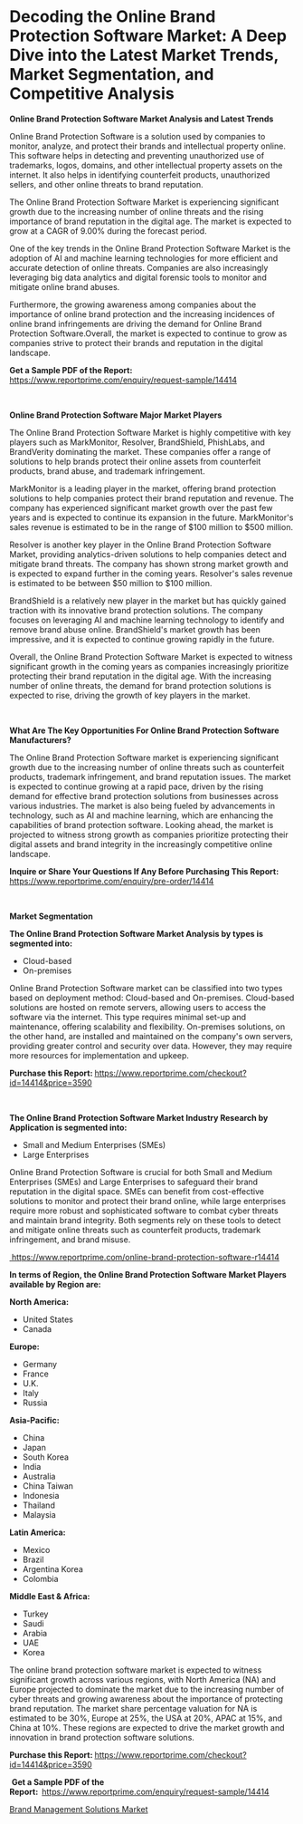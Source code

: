 <p><h1>Decoding the Online Brand Protection Software Market: A Deep Dive into the Latest Market Trends, Market Segmentation, and Competitive Analysis</h1></p><p><strong>Online Brand Protection Software Market Analysis and Latest Trends</strong></p>
<p><p>Online Brand Protection Software is a solution used by companies to monitor, analyze, and protect their brands and intellectual property online. This software helps in detecting and preventing unauthorized use of trademarks, logos, domains, and other intellectual property assets on the internet. It also helps in identifying counterfeit products, unauthorized sellers, and other online threats to brand reputation.</p><p>The Online Brand Protection Software Market is experiencing significant growth due to the increasing number of online threats and the rising importance of brand reputation in the digital age. The market is expected to grow at a CAGR of 9.00% during the forecast period.</p><p>One of the key trends in the Online Brand Protection Software Market is the adoption of AI and machine learning technologies for more efficient and accurate detection of online threats. Companies are also increasingly leveraging big data analytics and digital forensic tools to monitor and mitigate online brand abuses.</p><p>Furthermore, the growing awareness among companies about the importance of online brand protection and the increasing incidences of online brand infringements are driving the demand for Online Brand Protection Software.Overall, the market is expected to continue to grow as companies strive to protect their brands and reputation in the digital landscape.</p></p>
<p><strong>Get a Sample PDF of the Report:&nbsp;</strong> <a href="https://www.reportprime.com/enquiry/request-sample/14414">https://www.reportprime.com/enquiry/request-sample/14414</a></p>
<p>&nbsp;</p>
<p><strong>Online Brand Protection Software Major Market Players</strong></p>
<p><p>The Online Brand Protection Software Market is highly competitive with key players such as MarkMonitor, Resolver, BrandShield, PhishLabs, and BrandVerity dominating the market. These companies offer a range of solutions to help brands protect their online assets from counterfeit products, brand abuse, and trademark infringement.</p><p>MarkMonitor is a leading player in the market, offering brand protection solutions to help companies protect their brand reputation and revenue. The company has experienced significant market growth over the past few years and is expected to continue its expansion in the future. MarkMonitor's sales revenue is estimated to be in the range of $100 million to $500 million.</p><p>Resolver is another key player in the Online Brand Protection Software Market, providing analytics-driven solutions to help companies detect and mitigate brand threats. The company has shown strong market growth and is expected to expand further in the coming years. Resolver's sales revenue is estimated to be between $50 million to $100 million.</p><p>BrandShield is a relatively new player in the market but has quickly gained traction with its innovative brand protection solutions. The company focuses on leveraging AI and machine learning technology to identify and remove brand abuse online. BrandShield's market growth has been impressive, and it is expected to continue growing rapidly in the future.</p><p>Overall, the Online Brand Protection Software Market is expected to witness significant growth in the coming years as companies increasingly prioritize protecting their brand reputation in the digital age. With the increasing number of online threats, the demand for brand protection solutions is expected to rise, driving the growth of key players in the market.</p></p>
<p>&nbsp;</p>
<p><strong>What Are The Key Opportunities For Online Brand Protection Software Manufacturers?</strong></p>
<p><p>The Online Brand Protection Software market is experiencing significant growth due to the increasing number of online threats such as counterfeit products, trademark infringement, and brand reputation issues. The market is expected to continue growing at a rapid pace, driven by the rising demand for effective brand protection solutions from businesses across various industries. The market is also being fueled by advancements in technology, such as AI and machine learning, which are enhancing the capabilities of brand protection software. Looking ahead, the market is projected to witness strong growth as companies prioritize protecting their digital assets and brand integrity in the increasingly competitive online landscape.</p></p>
<p><strong>Inquire or Share Your Questions If Any Before Purchasing This Report:</strong> <a href="https://www.reportprime.com/enquiry/pre-order/14414">https://www.reportprime.com/enquiry/pre-order/14414</a></p>
<p>&nbsp;</p>
<p><strong>Market Segmentation</strong></p>
<p><strong>The Online Brand Protection Software Market Analysis by types is segmented into:</strong></p>
<p><ul><li>Cloud-based</li><li>On-premises</li></ul></p>
<p><p>Online Brand Protection Software market can be classified into two types based on deployment method: Cloud-based and On-premises. Cloud-based solutions are hosted on remote servers, allowing users to access the software via the internet. This type requires minimal set-up and maintenance, offering scalability and flexibility. On-premises solutions, on the other hand, are installed and maintained on the company's own servers, providing greater control and security over data. However, they may require more resources for implementation and upkeep.</p></p>
<p><strong>Purchase this Report:&nbsp;</strong><a href="https://www.reportprime.com/checkout?id=14414&price=3590">https://www.reportprime.com/checkout?id=14414&price=3590</a></p>
<p>&nbsp;</p>
<p><strong>The Online Brand Protection Software Market Industry Research by Application is segmented into:</strong></p>
<p><ul><li>Small and Medium Enterprises (SMEs)</li><li>Large Enterprises</li></ul></p>
<p><p>Online Brand Protection Software is crucial for both Small and Medium Enterprises (SMEs) and Large Enterprises to safeguard their brand reputation in the digital space. SMEs can benefit from cost-effective solutions to monitor and protect their brand online, while large enterprises require more robust and sophisticated software to combat cyber threats and maintain brand integrity. Both segments rely on these tools to detect and mitigate online threats such as counterfeit products, trademark infringement, and brand misuse.</p></p>
<p><a href="https://www.reportprime.com/online-brand-protection-software-r14414">&nbsp;https://www.reportprime.com/online-brand-protection-software-r14414</a></p>
<p><strong>In terms of Region, the Online Brand Protection Software Market Players available by Region are:</strong></p>
<p>
    <p> <strong> North America: </strong>
        <ul>
            <li>United States</li>
            <li>Canada</li>
        </ul>
        </p> 
    <p> <strong> Europe: </strong>
        <ul>
            <li>Germany</li>
            <li>France</li>
            <li>U.K.</li>
            <li>Italy</li>
            <li>Russia</li>
        </ul>
        </p> 
    <p> <strong> Asia-Pacific: </strong>
        <ul>
            <li>China</li>
            <li>Japan</li>
            <li>South Korea</li>
            <li>India</li>
            <li>Australia</li>
            <li>China Taiwan</li>
            <li>Indonesia</li>
            <li>Thailand</li>
            <li>Malaysia</li>
        </ul>
        </p> 
    <p> <strong> Latin America: </strong>
        <ul>
            <li>Mexico</li>
            <li>Brazil</li>
            <li>Argentina Korea</li>
            <li>Colombia</li>
        </ul>
        </p> 
    <p> <strong> Middle East & Africa: </strong>
        <ul>
            <li>Turkey</li>
            <li>Saudi</li>
            <li>Arabia</li>
            <li>UAE</li>
            <li>Korea</li>
        </ul>
    </p>
    </p>
<p><p>The online brand protection software market is expected to witness significant growth across various regions, with North America (NA) and Europe projected to dominate the market due to the increasing number of cyber threats and growing awareness about the importance of protecting brand reputation. The market share percentage valuation for NA is estimated to be 30%, Europe at 25%, the USA at 20%, APAC at 15%, and China at 10%. These regions are expected to drive the market growth and innovation in brand protection software solutions.</p></p>
<p><strong>Purchase this Report: </strong><a href="https://www.reportprime.com/checkout?id=14414&price=3590">https://www.reportprime.com/checkout?id=14414&price=3590</a></p>
<p>&nbsp;<strong>Get a Sample PDF of the Report:&nbsp;&nbsp;</strong><a href="https://www.reportprime.com/enquiry/request-sample/14414">https://www.reportprime.com/enquiry/request-sample/14414</a></p>
<p><strong></strong></p>
<p><p><a href="https://github.com/FassouRP/Market-Research-Report-List-4/blob/main/brand-management-solutions-market.md">Brand Management Solutions Market</a></p></p>